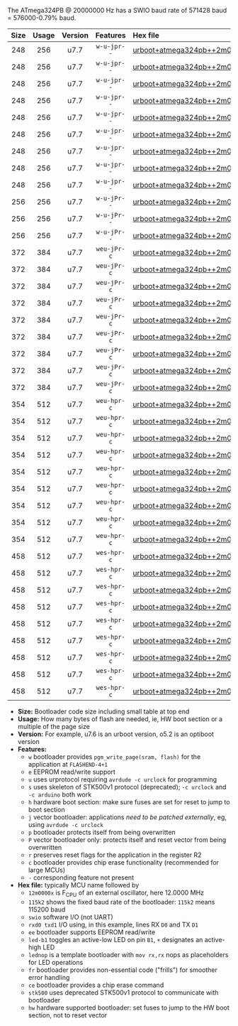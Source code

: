 The ATmega324PB @ 20000000 Hz has a SWIO baud rate of 571428 baud = 576000-0.79% baud.

|Size|Usage|Version|Features|Hex file|
|:-:|:-:|:-:|:-:|:--|
|248|256|u7.7|`w-u-jpr--`|[urboot+atmega324pb++2m0000x+++57k6_swio_rxd0_txd1_led+b0.hex](https://raw.githubusercontent.com/stefanrueger/urboot.hex/main/mcus/atmega324pb/external_oscillator/fcpu++2m0000_Hz/br+++57k6_bps/urboot+atmega324pb++2m0000x+++57k6_swio_rxd0_txd1_led+b0.hex)|
|248|256|u7.7|`w-u-jpr--`|[urboot+atmega324pb++2m0000x+++57k6_swio_rxd0_txd1_led+b7.hex](https://raw.githubusercontent.com/stefanrueger/urboot.hex/main/mcus/atmega324pb/external_oscillator/fcpu++2m0000_Hz/br+++57k6_bps/urboot+atmega324pb++2m0000x+++57k6_swio_rxd0_txd1_led+b7.hex)|
|248|256|u7.7|`w-u-jpr--`|[urboot+atmega324pb++2m0000x+++57k6_swio_rxd0_txd1_lednop.hex](https://raw.githubusercontent.com/stefanrueger/urboot.hex/main/mcus/atmega324pb/external_oscillator/fcpu++2m0000_Hz/br+++57k6_bps/urboot+atmega324pb++2m0000x+++57k6_swio_rxd0_txd1_lednop.hex)|
|248|256|u7.7|`w-u-jpr--`|[urboot+atmega324pb++2m0000x+++57k6_swio_rxd2_txd3_led+b0.hex](https://raw.githubusercontent.com/stefanrueger/urboot.hex/main/mcus/atmega324pb/external_oscillator/fcpu++2m0000_Hz/br+++57k6_bps/urboot+atmega324pb++2m0000x+++57k6_swio_rxd2_txd3_led+b0.hex)|
|248|256|u7.7|`w-u-jpr--`|[urboot+atmega324pb++2m0000x+++57k6_swio_rxd2_txd3_led+b7.hex](https://raw.githubusercontent.com/stefanrueger/urboot.hex/main/mcus/atmega324pb/external_oscillator/fcpu++2m0000_Hz/br+++57k6_bps/urboot+atmega324pb++2m0000x+++57k6_swio_rxd2_txd3_led+b7.hex)|
|248|256|u7.7|`w-u-jpr--`|[urboot+atmega324pb++2m0000x+++57k6_swio_rxd2_txd3_lednop.hex](https://raw.githubusercontent.com/stefanrueger/urboot.hex/main/mcus/atmega324pb/external_oscillator/fcpu++2m0000_Hz/br+++57k6_bps/urboot+atmega324pb++2m0000x+++57k6_swio_rxd2_txd3_lednop.hex)|
|248|256|u7.7|`w-u-jpr--`|[urboot+atmega324pb++2m0000x+++57k6_swio_rxe2_txe3_led+b0.hex](https://raw.githubusercontent.com/stefanrueger/urboot.hex/main/mcus/atmega324pb/external_oscillator/fcpu++2m0000_Hz/br+++57k6_bps/urboot+atmega324pb++2m0000x+++57k6_swio_rxe2_txe3_led+b0.hex)|
|248|256|u7.7|`w-u-jpr--`|[urboot+atmega324pb++2m0000x+++57k6_swio_rxe2_txe3_led+b7.hex](https://raw.githubusercontent.com/stefanrueger/urboot.hex/main/mcus/atmega324pb/external_oscillator/fcpu++2m0000_Hz/br+++57k6_bps/urboot+atmega324pb++2m0000x+++57k6_swio_rxe2_txe3_led+b7.hex)|
|248|256|u7.7|`w-u-jpr--`|[urboot+atmega324pb++2m0000x+++57k6_swio_rxe2_txe3_lednop.hex](https://raw.githubusercontent.com/stefanrueger/urboot.hex/main/mcus/atmega324pb/external_oscillator/fcpu++2m0000_Hz/br+++57k6_bps/urboot+atmega324pb++2m0000x+++57k6_swio_rxe2_txe3_lednop.hex)|
|256|256|u7.7|`w-u-jPr--`|[urboot+atmega324pb++2m0000x+++57k6_swio_rxd0_txd1.hex](https://raw.githubusercontent.com/stefanrueger/urboot.hex/main/mcus/atmega324pb/external_oscillator/fcpu++2m0000_Hz/br+++57k6_bps/urboot+atmega324pb++2m0000x+++57k6_swio_rxd0_txd1.hex)|
|256|256|u7.7|`w-u-jPr--`|[urboot+atmega324pb++2m0000x+++57k6_swio_rxd2_txd3.hex](https://raw.githubusercontent.com/stefanrueger/urboot.hex/main/mcus/atmega324pb/external_oscillator/fcpu++2m0000_Hz/br+++57k6_bps/urboot+atmega324pb++2m0000x+++57k6_swio_rxd2_txd3.hex)|
|256|256|u7.7|`w-u-jPr--`|[urboot+atmega324pb++2m0000x+++57k6_swio_rxe2_txe3.hex](https://raw.githubusercontent.com/stefanrueger/urboot.hex/main/mcus/atmega324pb/external_oscillator/fcpu++2m0000_Hz/br+++57k6_bps/urboot+atmega324pb++2m0000x+++57k6_swio_rxe2_txe3.hex)|
|372|384|u7.7|`weu-jPr-c`|[urboot+atmega324pb++2m0000x+++57k6_swio_rxd0_txd1_ee_led+b0_fr_ce.hex](https://raw.githubusercontent.com/stefanrueger/urboot.hex/main/mcus/atmega324pb/external_oscillator/fcpu++2m0000_Hz/br+++57k6_bps/urboot+atmega324pb++2m0000x+++57k6_swio_rxd0_txd1_ee_led+b0_fr_ce.hex)|
|372|384|u7.7|`weu-jPr-c`|[urboot+atmega324pb++2m0000x+++57k6_swio_rxd0_txd1_ee_led+b7_fr_ce.hex](https://raw.githubusercontent.com/stefanrueger/urboot.hex/main/mcus/atmega324pb/external_oscillator/fcpu++2m0000_Hz/br+++57k6_bps/urboot+atmega324pb++2m0000x+++57k6_swio_rxd0_txd1_ee_led+b7_fr_ce.hex)|
|372|384|u7.7|`weu-jPr-c`|[urboot+atmega324pb++2m0000x+++57k6_swio_rxd0_txd1_ee_lednop_fr_ce.hex](https://raw.githubusercontent.com/stefanrueger/urboot.hex/main/mcus/atmega324pb/external_oscillator/fcpu++2m0000_Hz/br+++57k6_bps/urboot+atmega324pb++2m0000x+++57k6_swio_rxd0_txd1_ee_lednop_fr_ce.hex)|
|372|384|u7.7|`weu-jPr-c`|[urboot+atmega324pb++2m0000x+++57k6_swio_rxd2_txd3_ee_led+b0_fr_ce.hex](https://raw.githubusercontent.com/stefanrueger/urboot.hex/main/mcus/atmega324pb/external_oscillator/fcpu++2m0000_Hz/br+++57k6_bps/urboot+atmega324pb++2m0000x+++57k6_swio_rxd2_txd3_ee_led+b0_fr_ce.hex)|
|372|384|u7.7|`weu-jPr-c`|[urboot+atmega324pb++2m0000x+++57k6_swio_rxd2_txd3_ee_led+b7_fr_ce.hex](https://raw.githubusercontent.com/stefanrueger/urboot.hex/main/mcus/atmega324pb/external_oscillator/fcpu++2m0000_Hz/br+++57k6_bps/urboot+atmega324pb++2m0000x+++57k6_swio_rxd2_txd3_ee_led+b7_fr_ce.hex)|
|372|384|u7.7|`weu-jPr-c`|[urboot+atmega324pb++2m0000x+++57k6_swio_rxd2_txd3_ee_lednop_fr_ce.hex](https://raw.githubusercontent.com/stefanrueger/urboot.hex/main/mcus/atmega324pb/external_oscillator/fcpu++2m0000_Hz/br+++57k6_bps/urboot+atmega324pb++2m0000x+++57k6_swio_rxd2_txd3_ee_lednop_fr_ce.hex)|
|372|384|u7.7|`weu-jPr-c`|[urboot+atmega324pb++2m0000x+++57k6_swio_rxe2_txe3_ee_led+b0_fr_ce.hex](https://raw.githubusercontent.com/stefanrueger/urboot.hex/main/mcus/atmega324pb/external_oscillator/fcpu++2m0000_Hz/br+++57k6_bps/urboot+atmega324pb++2m0000x+++57k6_swio_rxe2_txe3_ee_led+b0_fr_ce.hex)|
|372|384|u7.7|`weu-jPr-c`|[urboot+atmega324pb++2m0000x+++57k6_swio_rxe2_txe3_ee_led+b7_fr_ce.hex](https://raw.githubusercontent.com/stefanrueger/urboot.hex/main/mcus/atmega324pb/external_oscillator/fcpu++2m0000_Hz/br+++57k6_bps/urboot+atmega324pb++2m0000x+++57k6_swio_rxe2_txe3_ee_led+b7_fr_ce.hex)|
|372|384|u7.7|`weu-jPr-c`|[urboot+atmega324pb++2m0000x+++57k6_swio_rxe2_txe3_ee_lednop_fr_ce.hex](https://raw.githubusercontent.com/stefanrueger/urboot.hex/main/mcus/atmega324pb/external_oscillator/fcpu++2m0000_Hz/br+++57k6_bps/urboot+atmega324pb++2m0000x+++57k6_swio_rxe2_txe3_ee_lednop_fr_ce.hex)|
|354|512|u7.7|`weu-hpr-c`|[urboot+atmega324pb++2m0000x+++57k6_swio_rxd0_txd1_ee_led+b0_fr_ce_hw.hex](https://raw.githubusercontent.com/stefanrueger/urboot.hex/main/mcus/atmega324pb/external_oscillator/fcpu++2m0000_Hz/br+++57k6_bps/urboot+atmega324pb++2m0000x+++57k6_swio_rxd0_txd1_ee_led+b0_fr_ce_hw.hex)|
|354|512|u7.7|`weu-hpr-c`|[urboot+atmega324pb++2m0000x+++57k6_swio_rxd0_txd1_ee_led+b7_fr_ce_hw.hex](https://raw.githubusercontent.com/stefanrueger/urboot.hex/main/mcus/atmega324pb/external_oscillator/fcpu++2m0000_Hz/br+++57k6_bps/urboot+atmega324pb++2m0000x+++57k6_swio_rxd0_txd1_ee_led+b7_fr_ce_hw.hex)|
|354|512|u7.7|`weu-hpr-c`|[urboot+atmega324pb++2m0000x+++57k6_swio_rxd0_txd1_ee_lednop_fr_ce_hw.hex](https://raw.githubusercontent.com/stefanrueger/urboot.hex/main/mcus/atmega324pb/external_oscillator/fcpu++2m0000_Hz/br+++57k6_bps/urboot+atmega324pb++2m0000x+++57k6_swio_rxd0_txd1_ee_lednop_fr_ce_hw.hex)|
|354|512|u7.7|`weu-hpr-c`|[urboot+atmega324pb++2m0000x+++57k6_swio_rxd2_txd3_ee_led+b0_fr_ce_hw.hex](https://raw.githubusercontent.com/stefanrueger/urboot.hex/main/mcus/atmega324pb/external_oscillator/fcpu++2m0000_Hz/br+++57k6_bps/urboot+atmega324pb++2m0000x+++57k6_swio_rxd2_txd3_ee_led+b0_fr_ce_hw.hex)|
|354|512|u7.7|`weu-hpr-c`|[urboot+atmega324pb++2m0000x+++57k6_swio_rxd2_txd3_ee_led+b7_fr_ce_hw.hex](https://raw.githubusercontent.com/stefanrueger/urboot.hex/main/mcus/atmega324pb/external_oscillator/fcpu++2m0000_Hz/br+++57k6_bps/urboot+atmega324pb++2m0000x+++57k6_swio_rxd2_txd3_ee_led+b7_fr_ce_hw.hex)|
|354|512|u7.7|`weu-hpr-c`|[urboot+atmega324pb++2m0000x+++57k6_swio_rxd2_txd3_ee_lednop_fr_ce_hw.hex](https://raw.githubusercontent.com/stefanrueger/urboot.hex/main/mcus/atmega324pb/external_oscillator/fcpu++2m0000_Hz/br+++57k6_bps/urboot+atmega324pb++2m0000x+++57k6_swio_rxd2_txd3_ee_lednop_fr_ce_hw.hex)|
|354|512|u7.7|`weu-hpr-c`|[urboot+atmega324pb++2m0000x+++57k6_swio_rxe2_txe3_ee_led+b0_fr_ce_hw.hex](https://raw.githubusercontent.com/stefanrueger/urboot.hex/main/mcus/atmega324pb/external_oscillator/fcpu++2m0000_Hz/br+++57k6_bps/urboot+atmega324pb++2m0000x+++57k6_swio_rxe2_txe3_ee_led+b0_fr_ce_hw.hex)|
|354|512|u7.7|`weu-hpr-c`|[urboot+atmega324pb++2m0000x+++57k6_swio_rxe2_txe3_ee_led+b7_fr_ce_hw.hex](https://raw.githubusercontent.com/stefanrueger/urboot.hex/main/mcus/atmega324pb/external_oscillator/fcpu++2m0000_Hz/br+++57k6_bps/urboot+atmega324pb++2m0000x+++57k6_swio_rxe2_txe3_ee_led+b7_fr_ce_hw.hex)|
|354|512|u7.7|`weu-hpr-c`|[urboot+atmega324pb++2m0000x+++57k6_swio_rxe2_txe3_ee_lednop_fr_ce_hw.hex](https://raw.githubusercontent.com/stefanrueger/urboot.hex/main/mcus/atmega324pb/external_oscillator/fcpu++2m0000_Hz/br+++57k6_bps/urboot+atmega324pb++2m0000x+++57k6_swio_rxe2_txe3_ee_lednop_fr_ce_hw.hex)|
|458|512|u7.7|`wes-hpr-c`|[urboot+atmega324pb++2m0000x+++57k6_swio_rxd0_txd1_ee_led+b0_fr_ce_stk500_hw.hex](https://raw.githubusercontent.com/stefanrueger/urboot.hex/main/mcus/atmega324pb/external_oscillator/fcpu++2m0000_Hz/br+++57k6_bps/urboot+atmega324pb++2m0000x+++57k6_swio_rxd0_txd1_ee_led+b0_fr_ce_stk500_hw.hex)|
|458|512|u7.7|`wes-hpr-c`|[urboot+atmega324pb++2m0000x+++57k6_swio_rxd0_txd1_ee_led+b7_fr_ce_stk500_hw.hex](https://raw.githubusercontent.com/stefanrueger/urboot.hex/main/mcus/atmega324pb/external_oscillator/fcpu++2m0000_Hz/br+++57k6_bps/urboot+atmega324pb++2m0000x+++57k6_swio_rxd0_txd1_ee_led+b7_fr_ce_stk500_hw.hex)|
|458|512|u7.7|`wes-hpr-c`|[urboot+atmega324pb++2m0000x+++57k6_swio_rxd0_txd1_ee_lednop_fr_ce_stk500_hw.hex](https://raw.githubusercontent.com/stefanrueger/urboot.hex/main/mcus/atmega324pb/external_oscillator/fcpu++2m0000_Hz/br+++57k6_bps/urboot+atmega324pb++2m0000x+++57k6_swio_rxd0_txd1_ee_lednop_fr_ce_stk500_hw.hex)|
|458|512|u7.7|`wes-hpr-c`|[urboot+atmega324pb++2m0000x+++57k6_swio_rxd2_txd3_ee_led+b0_fr_ce_stk500_hw.hex](https://raw.githubusercontent.com/stefanrueger/urboot.hex/main/mcus/atmega324pb/external_oscillator/fcpu++2m0000_Hz/br+++57k6_bps/urboot+atmega324pb++2m0000x+++57k6_swio_rxd2_txd3_ee_led+b0_fr_ce_stk500_hw.hex)|
|458|512|u7.7|`wes-hpr-c`|[urboot+atmega324pb++2m0000x+++57k6_swio_rxd2_txd3_ee_led+b7_fr_ce_stk500_hw.hex](https://raw.githubusercontent.com/stefanrueger/urboot.hex/main/mcus/atmega324pb/external_oscillator/fcpu++2m0000_Hz/br+++57k6_bps/urboot+atmega324pb++2m0000x+++57k6_swio_rxd2_txd3_ee_led+b7_fr_ce_stk500_hw.hex)|
|458|512|u7.7|`wes-hpr-c`|[urboot+atmega324pb++2m0000x+++57k6_swio_rxd2_txd3_ee_lednop_fr_ce_stk500_hw.hex](https://raw.githubusercontent.com/stefanrueger/urboot.hex/main/mcus/atmega324pb/external_oscillator/fcpu++2m0000_Hz/br+++57k6_bps/urboot+atmega324pb++2m0000x+++57k6_swio_rxd2_txd3_ee_lednop_fr_ce_stk500_hw.hex)|
|458|512|u7.7|`wes-hpr-c`|[urboot+atmega324pb++2m0000x+++57k6_swio_rxe2_txe3_ee_led+b0_fr_ce_stk500_hw.hex](https://raw.githubusercontent.com/stefanrueger/urboot.hex/main/mcus/atmega324pb/external_oscillator/fcpu++2m0000_Hz/br+++57k6_bps/urboot+atmega324pb++2m0000x+++57k6_swio_rxe2_txe3_ee_led+b0_fr_ce_stk500_hw.hex)|
|458|512|u7.7|`wes-hpr-c`|[urboot+atmega324pb++2m0000x+++57k6_swio_rxe2_txe3_ee_led+b7_fr_ce_stk500_hw.hex](https://raw.githubusercontent.com/stefanrueger/urboot.hex/main/mcus/atmega324pb/external_oscillator/fcpu++2m0000_Hz/br+++57k6_bps/urboot+atmega324pb++2m0000x+++57k6_swio_rxe2_txe3_ee_led+b7_fr_ce_stk500_hw.hex)|
|458|512|u7.7|`wes-hpr-c`|[urboot+atmega324pb++2m0000x+++57k6_swio_rxe2_txe3_ee_lednop_fr_ce_stk500_hw.hex](https://raw.githubusercontent.com/stefanrueger/urboot.hex/main/mcus/atmega324pb/external_oscillator/fcpu++2m0000_Hz/br+++57k6_bps/urboot+atmega324pb++2m0000x+++57k6_swio_rxe2_txe3_ee_lednop_fr_ce_stk500_hw.hex)|

- **Size:** Bootloader code size including small table at top end
- **Usage:** How many bytes of flash are needed, ie, HW boot section or a multiple of the page size
- **Version:** For example, u7.6 is an urboot version, o5.2 is an optiboot version
- **Features:**
  + `w` bootloader provides `pgm_write_page(sram, flash)` for the application at `FLASHEND-4+1`
  + `e` EEPROM read/write support
  + `u` uses urprotocol requiring `avrdude -c urclock` for programming
  + `s` uses skeleton of STK500v1 protocol (deprecated); `-c urclock` and `-c arduino` both work
  + `h` hardware boot section: make sure fuses are set for reset to jump to boot section
  + `j` vector bootloader: applications *need to be patched externally*, eg, using `avrdude -c urclock`
  + `p` bootloader protects itself from being overwritten
  + `P` vector bootloader only: protects itself and reset vector from being overwritten
  + `r` preserves reset flags for the application in the register R2
  + `c` bootloader provides chip erase functionality (recommended for large MCUs)
  + `-` corresponding feature not present
- **Hex file:** typically MCU name followed by
  + `12m0000x` is F<sub>CPU</sub> of an external oscillator, here 12.0000 MHz
  + `115k2` shows the fixed baud rate of the bootloader: `115k2` means 115200 baud
  + `swio` software I/O (not UART)
  + `rxd0 txd1` I/O using, in this example, lines RX `D0` and TX `D1`
  + `ee` bootloader supports EEPROM read/write
  + `led-b1` toggles an active-low LED on pin `B1`, `+` designates an active-high LED
  + `lednop` is a template bootloader with `mov rx,rx` nops as placeholders for LED operations
  + `fr` bootloader provides non-essential code ("frills") for smoother error handling
  + `ce` bootloader provides a chip erase command
  + `stk500` uses deprecated STK500v1 protocol to communicate with bootloader
  + `hw` hardware supported bootloader: set fuses to jump to the HW boot section, not to reset vector
